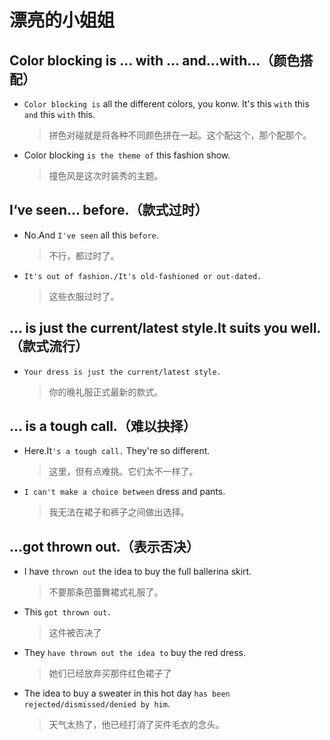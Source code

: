 # 漂亮的小姐姐

## Color blocking is ... with ... and...with...（颜色搭配）

- `Color blocking is` all the different colors, you konw. It's this `with` this `and` this `with` this.

  > 拼色对碰就是将各种不同颜色拼在一起。这个配这个，那个配那个。

- Color blocking `is the theme of` this fashion show.

  > 撞色风是这次时装秀的主题。

## I‘ve seen... before.（款式过时）

- No.And `I've seen` all this `before`.

  > 不行，都过时了。

- `It's out of fashion./It's old-fashioned or out-dated.`

  > 这些衣服过时了。

## ... is just the current/latest style.It suits you well.（款式流行）

- `Your dress is just the current/latest style.`

  > 你的晚礼服正式最新的款式。

## ... is a tough call.（难以抉择）

- Here.It`'s a tough call.` They're so different.

  > 这里，但有点难挑。它们太不一样了。

- `I can't make a choice between` dress and pants.

  > 我无法在裙子和裤子之间做出选择。

## ...got thrown out.（表示否决）

- I have `thrown out` the idea to buy the full ballerina skirt.

  > 不要那条芭蕾舞裙式礼服了。

- This `got thrown out.`

  > 这件被否决了

- They `have thrown out the idea to` buy the red dress.

  > 她们已经放弃买那件红色裙子了

- The idea to buy a sweater in this hot day `has been rejected/dismissed/denied by him`.

  > 天气太热了，他已经打消了买件毛衣的念头。